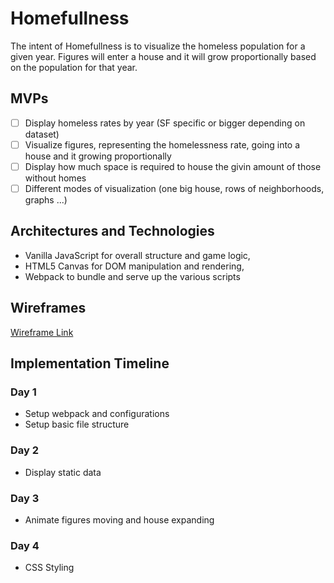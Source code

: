 # Homefullness

The intent of Homefullness is to visualize the homeless population for a given year. Figures will enter a house and it will grow proportionally based on the population for that year.

## MVPs

- [ ] Display homeless rates by year (SF specific or bigger depending on dataset)
- [ ] Visualize figures, representing the homelessness rate, going into a house and it growing proportionally
- [ ] Display how much space is required to house the givin amount of those without homes
- [ ] Different modes of visualization (one big house, rows of neighborhoods, graphs ...)

## Architectures and Technologies

* Vanilla JavaScript for overall structure and game logic,
* HTML5 Canvas for DOM manipulation and rendering,
* Webpack to bundle and serve up the various scripts

## Wireframes

[Wireframe Link](https://xd.adobe.com/view/3416aa7e-9ce0-4a51-74c2-a0bb1ac39f1f-4227/?hints=off)

## Implementation Timeline

### Day 1

* Setup webpack and configurations
* Setup basic file structure

### Day 2

* Display static data

### Day 3

* Animate figures moving and house expanding

### Day 4

* CSS Styling
